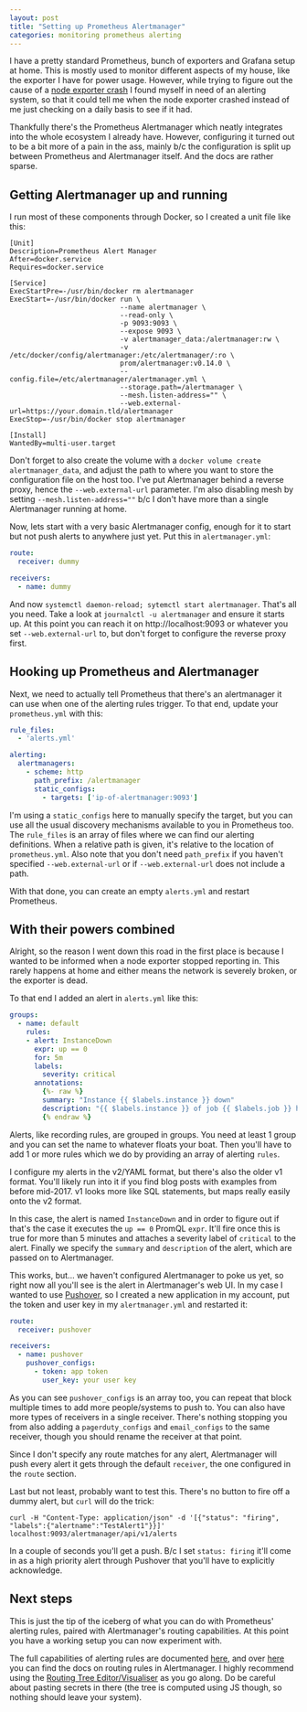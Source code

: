 ```yaml
---
layout: post
title: "Setting up Prometheus Alertmanager"
categories: monitoring prometheus alerting
---
```


I have a pretty standard Prometheus, bunch of exporters and Grafana setup at
home. This is mostly used to monitor different aspects of my house, like the
exporter I have for power usage. However, while trying to figure out
the cause of a [node exporter crash][n] I found myself in need of an alerting
system, so that it could tell me when the node exporter crashed instead of me
just checking on a daily basis to see if it had.

Thankfully there's the Prometheus Alertmanager which neatly integrates into
the whole ecosystem I already have. However, configuring it turned out to be
a bit more of a pain in the ass, mainly b/c the configuration is split up
between Prometheus and Alertmanager itself. And the docs are rather sparse.

## Getting Alertmanager up and running

I run most of these components through Docker, so I created a unit file like
this:

```
[Unit]
Description=Prometheus Alert Manager
After=docker.service
Requires=docker.service

[Service]
ExecStartPre=-/usr/bin/docker rm alertmanager
ExecStart=-/usr/bin/docker run \
                           --name alertmanager \
                           --read-only \
                           -p 9093:9093 \
                           --expose 9093 \
                           -v alertmanager_data:/alertmanager:rw \
                           -v /etc/docker/config/alertmanager:/etc/alertmanager/:ro \
                           prom/alertmanager:v0.14.0 \
                           --config.file=/etc/alertmanager/alertmanager.yml \
                           --storage.path=/alertmanager \
                           --mesh.listen-address="" \
                           --web.external-url=https://your.domain.tld/alertmanager
ExecStop=-/usr/bin/docker stop alertmanager

[Install]
WantedBy=multi-user.target
```

Don't forget to also create the volume with a
`docker volume create alertmanager_data`, and adjust the path to where you
want to store the configuration file on the host too. I've put Alertmanager
behind a reverse proxy, hence the `--web.external-url` parameter. I'm also
disabling mesh by setting `--mesh.listen-address=""` b/c I don't have more
than a single Alertmanager running at home.

Now, lets start with a very basic Alertmanager config, enough for it to start
but not push alerts to anywhere just yet. Put this in `alertmanager.yml`:

```yml
route:
  receiver: dummy

receivers:
  - name: dummy
```

And now `systemctl daemon-reload; sytemctl start alertmanager`. That's all
you need. Take a look at `journalctl -u alertmanager` and ensure it starts
up. At this point you can reach it on http://localhost:9093 or whatever you
set `--web.external-url` to, but don't forget to configure the reverse proxy
first.

## Hooking up Prometheus and Alertmanager

Next, we need to actually tell Prometheus that there's an alertmanager it can
use when one of the alerting rules trigger. To that end, update your
`prometheus.yml` with this:

```yml
rule_files:
  - 'alerts.yml'

alerting:
  alertmanagers:
    - scheme: http
      path_prefix: /alertmanager
      static_configs:
        - targets: ['ip-of-alertmanager:9093']

```

I'm using a `static_configs` here to manually specify the target, but you can
use all the usual discovery mechanisms available to you in Prometheus too. The
`rule_files` is an array of files where we can find our alerting definitions.
When a relative path is given, it's relative to the location of
`prometheus.yml`. Also note that you don't need `path_prefix` if you haven't
specified `--web.external-url` or if `--web.external-url` does not include a
path.

With that done, you can create an empty `alerts.yml` and restart Prometheus.

## With their powers combined

Alright, so the reason I went down this road in the first place is
because I wanted to be informed when a node exporter stopped reporting in.
This rarely happens at home and either means the network is severely broken,
or the exporter is dead.

To that end I added an alert in `alerts.yml` like this:

```yml
groups:
  - name: default
    rules:
    - alert: InstanceDown
      expr: up == 0
      for: 5m
      labels:
        severity: critical
      annotations:
        {%- raw %}
        summary: "Instance {{ $labels.instance }} down"
        description: "{{ $labels.instance }} of job {{ $labels.job }} has been down for more than 5 minutes."
        {% endraw %}
```

Alerts, like recording rules, are grouped in groups. You need at least 1 group
and you can set the name to whatever floats your boat. Then you'll have to add
1 or more rules which we do by providing an array of alerting `rules`.

I configure my alerts in the v2/YAML format, but there's also the older v1
format. You'll likely run into it if you find blog posts with examples from
before mid-2017. v1 looks more like SQL statements, but maps really easily
onto the v2 format.

In this case, the alert is named `InstanceDown` and in order to figure out if
that's the case it executes the `up == 0` PromQL `expr`. It'll fire once this
is true for more than 5 minutes and attaches a severity label of `critical` to
the alert. Finally we specify the `summary` and `description` of the alert,
which are passed on to Alertmanager.

This works, but... we haven't configured Alertmanager to poke us yet, so right
now all you'll see is the alert in Alertmanager's web UI. In my case I wanted
to use [Pushover][p], so I created a new application in my account, put the
token and user key in my `alertmanager.yml` and restarted it:

```yml
route:
  receiver: pushover

receivers:
  - name: pushover
    pushover_configs:
      - token: app token
        user_key: your user key
```

As you can see `pushover_configs` is an array too, you can repeat that block
multiple times to add more people/systems to push to. You can also have more
types of receivers in a single receiver. There's nothing stopping you from
also adding a `pagerduty_configs` and `email_configs` to the same receiver,
though you should rename the receiver at that point.

Since I don't specify any route matches for any alert, Alertmanager will push
every alert it gets through the default `receiver`, the one configured in the
`route` section.

Last but not least, probably want to test this. There's no button to fire off
a dummy alert, but `curl` will do the trick:

```shell
curl -H "Content-Type: application/json" -d '[{"status": "firing", "labels":{"alertname":"TestAlert1"}}]' localhost:9093/alertmanager/api/v1/alerts
```

In a couple of seconds you'll get a push. B/c I set `status: firing` it'll come
in as a high priority alert through Pushover that you'll have to explicitly
acknowledge.

## Next steps

This is just the tip of the iceberg of what you can do with Prometheus' alerting
rules, paired with Alertmanager's routing capabilities. At this point you have
a working setup you can now experiment with.

The full capabilities of alerting rules are documented [here][ar], and over
[here][am] you can find the docs on routing rules in Alertmanager. I highly
recommend using the [Routing Tree Editor/Visualiser][rtev] as you go along.
Do be careful about pasting secrets in there (the tree is computed
using JS though, so nothing should leave your system).

[n]: https://github.com/prometheus/node_exporter/issues/870
[p]: https://pushover.net/
[ar]: https://prometheus.io/docs/prometheus/latest/configuration/alerting_rules/
[am]: https://prometheus.io/docs/alerting/configuration/
[rtev]: https://prometheus.io/webtools/alerting/routing-tree-editor/
